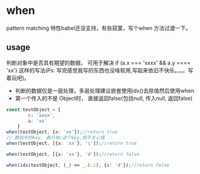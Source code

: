 # when
pattern matching 特性babel还没支持，有些寂寞，写个when 方法过渡一下。 

## usage
判断对象中是否具有期望的数据， 可用于解决 if (a.x === 'xxxx' && a.y ==== 'xx') 这样的写法(Ps: 写完感觉我写的东西也没啥软用,写起来依旧不快乐。。。。写着玩吧)。

- 判断的数据仅是一层处理，多层处理建议嵌套使用idx()去除值然后使用when
- 第一个传入的不是 Object时， 直接返回false(包括null, 传入null, 返回false)


```javascript
const testObject = {
        c: 'xxxx',
        a: 'xx'
    }
when(testObject, {a: 'xx'});//return true
// 数组中的key, 表示有c这个key,但不关心值
when(testObject, [{a: 'xx'}, 'c']);//return true

when(testObject, [{a: 'xx'}, 'd']);//return false

when(idx(testObject, (_) => _.b.c), {x: 'd'});//return false
```

